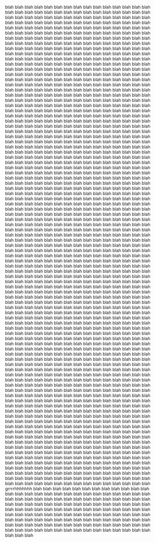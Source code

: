 blah blah blah
blah blah blah
blah blah blah
blah blah blah
blah blah blah
blah blah blah
blah blah blah
blah blah blah
blah blah blah
blah blah blah
blah blah blah
blah blah blah
blah blah blah
blah blah blah
blah blah blah
blah blah blah
blah blah blah
blah blah blah
blah blah blah
blah blah blah
blah blah blah
blah blah blah
blah blah blah
blah blah blah
blah blah blah
blah blah blah
blah blah blah
blah blah blah
blah blah blah
blah blah blah
blah blah blah
blah blah blah
blah blah blah
blah blah blah
blah blah blah
blah blah blah
blah blah blah
blah blah blah
blah blah blah
blah blah blah
blah blah blah
blah blah blah
blah blah blah
blah blah blah
blah blah blah
blah blah blah
blah blah blah
blah blah blah
blah blah blah
blah blah blah
blah blah blah
blah blah blah
blah blah blah
blah blah blah
blah blah blah
blah blah blah
blah blah blah
blah blah blah
blah blah blah
blah blah blah
blah blah blah
blah blah blah
blah blah blah
blah blah blah
blah blah blah
blah blah blah
blah blah blah
blah blah blah
blah blah blah
blah blah blah
blah blah blah
blah blah blah
blah blah blah
blah blah blah
blah blah blah
blah blah blah
blah blah blah
blah blah blah
blah blah blah
blah blah blah
blah blah blah
blah blah blah
blah blah blah
blah blah blah
blah blah blah
blah blah blah
blah blah blah
blah blah blah
blah blah blah
blah blah blah
blah blah blah
blah blah blah
blah blah blah
blah blah blah
blah blah blah
blah blah blah
blah blah blah
blah blah blah
blah blah blah
blah blah blah
blah blah blah
blah blah blah
blah blah blah
blah blah blah
blah blah blah
blah blah blah
blah blah blah
blah blah blah
blah blah blah
blah blah blah
blah blah blah
blah blah blah
blah blah blah
blah blah blah
blah blah blah
blah blah blah
blah blah blah
blah blah blah
blah blah blah
blah blah blah
blah blah blah
blah blah blah
blah blah blah
blah blah blah
blah blah blah
blah blah blah
blah blah blah
blah blah blah
blah blah blah
blah blah blah
blah blah blah
blah blah blah
blah blah blah
blah blah blah
blah blah blah
blah blah blah
blah blah blah
blah blah blah
blah blah blah
blah blah blah
blah blah blah
blah blah blah
blah blah blah
blah blah blah
blah blah blah
blah blah blah
blah blah blah
blah blah blah
blah blah blah
blah blah blah
blah blah blah
blah blah blah
blah blah blah
blah blah blah
blah blah blah
blah blah blah
blah blah blah
blah blah blah
blah blah blah
blah blah blah
blah blah blah
blah blah blah
blah blah blah
blah blah blah
blah blah blah
blah blah blah
blah blah blah
blah blah blah
blah blah blah
blah blah blah
blah blah blah
blah blah blah
blah blah blah
blah blah blah
blah blah blah
blah blah blah
blah blah blah
blah blah blah
blah blah blah
blah blah blah
blah blah blah
blah blah blah
blah blah blah
blah blah blah
blah blah blah
blah blah blah
blah blah blah
blah blah blah
blah blah blah
blah blah blah
blah blah blah
blah blah blah
blah blah blah
blah blah blah
blah blah blah
blah blah blah
blah blah blah
blah blah blah
blah blah blah
blah blah blah
blah blah blah
blah blah blah
blah blah blah
blah blah blah
blah blah blah
blah blah blah
blah blah blah
blah blah blah
blah blah blah
blah blah blah
blah blah blah
blah blah blah
blah blah blah
blah blah blah
blah blah blah
blah blah blah
blah blah blah
blah blah blah
blah blah blah
blah blah blah
blah blah blah
blah blah blah
blah blah blah
blah blah blah
blah blah blah
blah blah blah
blah blah blah
blah blah blah
blah blah blah
blah blah blah
blah blah blah
blah blah blah
blah blah blah
blah blah blah
blah blah blah
blah blah blah
blah blah blah
blah blah blah
blah blah blah
blah blah blah
blah blah blah
blah blah blah
blah blah blah
blah blah blah
blah blah blah
blah blah blah
blah blah blah
blah blah blah
blah blah blah
blah blah blah
blah blah blah
blah blah blah
blah blah blah
blah blah blah
blah blah blah
blah blah blah
blah blah blah
blah blah blah
blah blah blah
blah blah blah
blah blah blah
blah blah blah
blah blah blah
blah blah blah
blah blah blah
blah blah blah
blah blah blah
blah blah blah
blah blah blah
blah blah blah
blah blah blah
blah blah blah
blah blah blah
blah blah blah
blah blah blah
blah blah blah
blah blah blah
blah blah blah
blah blah blah
blah blah blah
blah blah blah
blah blah blah
blah blah blah
blah blah blah
blah blah blah
blah blah blah
blah blah blah
blah blah blah
blah blah blah
blah blah blah
blah blah blah
blah blah blah
blah blah blah
blah blah blah
blah blah blah
blah blah blah
blah blah blah
blah blah blah
blah blah blah
blah blah blah
blah blah blah
blah blah blah
blah blah blah
blah blah blah
blah blah blah
blah blah blah
blah blah blah
blah blah blah
blah blah blah
blah blah blah
blah blah blah
blah blah blah
blah blah blah
blah blah blah
blah blah blah
blah blah blah
blah blah blah
blah blah blah
blah blah blah
blah blah blah
blah blah blah
blah blah blah
blah blah blah
blah blah blah
blah blah blah
blah blah blah
blah blah blah
blah blah blah
blah blah blah
blah blah blah
blah blah blah
blah blah blah
blah blah blah
blah blah blah
blah blah blah
blah blah blah
blah blah blah
blah blah blah
blah blah blah
blah blah blah
blah blah blah
blah blah blah
blah blah blah
blah blah blah
blah blah blah
blah blah blah
blah blah blah
blah blah blah
blah blah blah
blah blah blah
blah blah blah
blah blah blah
blah blah blah
blah blah blah
blah blah blah
blah blah blah
blah blah blah
blah blah blah
blah blah blah
blah blah blah
blah blah blah
blah blah blah
blah blah blah
blah blah blah
blah blah blah
blah blah blah
blah blah blah
blah blah blah
blah blah blah
blah blah blah
blah blah blah
blah blah blah
blah blah blah
blah blah blah
blah blah blah
blah blah blah
blah blah blah
blah blah blah
blah blah blah
blah blah blah
blah blah blah
blah blah blah
blah blah blah
blah blah blah
blah blah blah
blah blah blah
blah blah blah
blah blah blah
blah blah blah
blah blah blah
blah blah blah
blah blah blah
blah blah blah
blah blah blah
blah blah blah
blah blah blah
blah blah blah
blah blah blah
blah blah blah
blah blah blah
blah blah blah
blah blah blah
blah blah blah
blah blah blah
blah blah blah
blah blah blah
blah blah blah
blah blah blah
blah blah blah
blah blah blah
blah blah blah
blah blah blah
blah blah blah
blah blah blah
blah blah blah
blah blah blah
blah blah blah
blah blah blah
blah blah blah
blah blah blah
blah blah blah
blah blah blah
blah blah blah
blah blah blah
blah blah blah
blah blah blah
blah blah blah
blah blah blah
blah blah blah
blah blah blah
blah blah blah
blah blah blah
blah blah blah
blah blah blah
blah blah blah
blah blah blah
blah blah blah
blah blah blah
blah blah blah
blah blah blah
blah blah blah
blah blah blah
blah blah blah
blah blah blah
blah blah blah
blah blah blah
blah blah blah
blah blah blah
blah blah blah
blah blah blah
blah blah blah
blah blah blah
blah blah blah
blah blah blah
blah blah blah
blah blah blah
blah blah blah
blah blah blah
blah blah blah
blah blah blah
blah blah blah
blah blah blah
blah blah blah
blah blah blah
blah blah blah
grrrrhhhhhhh
blah blah blah
blah blah blah
blah blah blah
blah blah blah
blah blah blah
blah blah blah
blah blah blah
blah blah blah
blah blah blah
blah blah blah
blah blah blah
blah blah blah
blah blah blah
blah blah blah
blah blah blah
blah blah blah
blah blah blah
blah blah blah
blah blah blah
blah blah blah
blah blah blah
blah blah blah
blah blah blah
blah blah blah
blah blah blah
blah blah blah
blah blah blah
blah blah blah
blah blah blah
blah blah blah
blah blah blah
blah blah blah
blah blah blah
blah blah blah
blah blah blah
blah blah blah
blah blah blah
blah blah blah
blah blah blah
blah blah blah
blah blah blah
blah blah blah
blah blah blah
blah blah blah
blah blah blah
